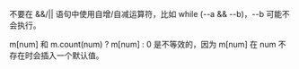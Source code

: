 

不要在 &&/|| 语句中使用自增/自减运算符，比如 while (--a && --b)，--b 可能不会执行。

m[num] 和 m.count(num) ? m[num] : 0 是不等效的，因为 m[num] 在 num 不存在时会插入一个默认值。
